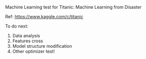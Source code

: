 Machine Learning test for Titanic: Machine Learning from Disaster

Ref: https://www.kaggle.com/c/titanic

To do next: 
1) Data analysis
2) Features cross
3) Model structure modification
4) Other optimizer test!

